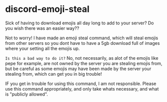 # discord-emoji-steal

Sick of having to download emojis all day long to add to your server? Do you wish there was an easier way?? 

Not to worry! I have made an emoji steal command, which will steal emojis from other servers so you dont have to have a 5gb download full of images where your setting all the emojis up. 

`Is this a bad way to do it?`
No, not necessarily, as alot of the emojis like pepe for example, are not owned by the server you are stealing emojis from, but be careful as some emojis may have been made by the server your stealing from, which can get you in big trouble!

IF you get in trouble for using this command, I am not responsible. Please use this command appropriately, and only take whats necessary, and what is "publicly allowed".
